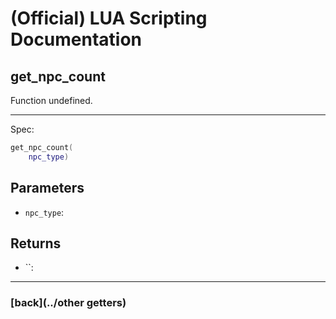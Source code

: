 
# (Official) LUA Scripting Documentation

## get_npc_count

Function undefined.

___

Spec:

```lua
get_npc_count(
	npc_type)
```

## Parameters

- `npc_type`: 

## Returns

- ``: 

___

### [back](../other getters)
